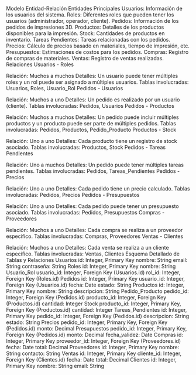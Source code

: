 Modelo Entidad-Relación
Entidades Principales
Usuarios: Información de los usuarios del sistema.
Roles: Diferentes roles que pueden tener los usuarios (administrador, operador, cliente).
Pedidos: Información de los pedidos de impresiones 3D.
Productos: Detalles de los productos disponibles para la impresión.
Stock: Cantidades de productos en inventario.
Tareas Pendientes: Tareas relacionadas con los pedidos.
Precios: Cálculo de precios basado en materiales, tiempo de impresión, etc.
Presupuestos: Estimaciones de costos para los pedidos.
Compras: Registro de compras de materiales.
Ventas: Registro de ventas realizadas.
Relaciones
Usuarios - Roles

Relación: Muchos a muchos
Detalles: Un usuario puede tener múltiples roles y un rol puede ser asignado a múltiples usuarios.
Tablas involucradas: Usuarios, Roles, Usuario_Rol
Pedidos - Usuarios

Relación: Muchos a uno
Detalles: Un pedido es realizado por un usuario (cliente).
Tablas involucradas: Pedidos, Usuarios
Pedidos - Productos

Relación: Muchos a muchos
Detalles: Un pedido puede incluir múltiples productos y un producto puede ser parte de múltiples pedidos.
Tablas involucradas: Pedidos, Productos, Pedido_Producto
Productos - Stock

Relación: Uno a uno
Detalles: Cada producto tiene un registro de stock asociado.
Tablas involucradas: Productos, Stock
Pedidos - Tareas Pendientes

Relación: Uno a muchos
Detalles: Un pedido puede tener múltiples tareas pendientes.
Tablas involucradas: Pedidos, Tareas_Pendientes
Pedidos - Precios

Relación: Uno a uno
Detalles: Cada pedido tiene un precio calculado.
Tablas involucradas: Pedidos, Precios
Pedidos - Presupuestos

Relación: Uno a uno
Detalles: Cada pedido puede tener un presupuesto asociado.
Tablas involucradas: Pedidos, Presupuestos
Compras - Proveedores

Relación: Muchos a uno
Detalles: Cada compra se realiza a un proveedor específico.
Tablas involucradas: Compras, Proveedores
Ventas - Clientes

Relación: Muchos a uno
Detalles: Cada venta se realiza a un cliente específico.
Tablas involucradas: Ventas, Clientes
Esquema Detallado de Tablas y Relaciones
Usuarios
id: Integer, Primary Key
nombre: String
email: String
contraseña: String
Roles
id: Integer, Primary Key
nombre: String
Usuario_Rol
usuario_id: Integer, Foreign Key (Usuarios.id)
rol_id: Integer, Foreign Key (Roles.id)
Pedidos
id: Integer, Primary Key
usuario_id: Integer, Foreign Key (Usuarios.id)
fecha: Date
estado: String
Productos
id: Integer, Primary Key
nombre: String
descripcion: String
Pedido_Producto
pedido_id: Integer, Foreign Key (Pedidos.id)
producto_id: Integer, Foreign Key (Productos.id)
cantidad: Integer
Stock
producto_id: Integer, Primary Key, Foreign Key (Productos.id)
cantidad: Integer
Tareas_Pendientes
id: Integer, Primary Key
pedido_id: Integer, Foreign Key (Pedidos.id)
descripcion: String
estado: String
Precios
pedido_id: Integer, Primary Key, Foreign Key (Pedidos.id)
monto: Decimal
Presupuestos
pedido_id: Integer, Primary Key, Foreign Key (Pedidos.id)
monto: Decimal
fecha_validez: Date
Compras
id: Integer, Primary Key
proveedor_id: Integer, Foreign Key (Proveedores.id)
fecha: Date
total: Decimal
Proveedores
id: Integer, Primary Key
nombre: String
contacto: String
Ventas
id: Integer, Primary Key
cliente_id: Integer, Foreign Key (Clientes.id)
fecha: Date
total: Decimal
Clientes
id: Integer, Primary Key
nombre: String
email: String